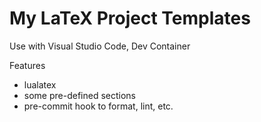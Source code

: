 # My LaTeX Project Templates

Use with Visual Studio Code, Dev Container

Features
- lualatex
- some pre-defined sections
- pre-commit hook to format, lint, etc.
